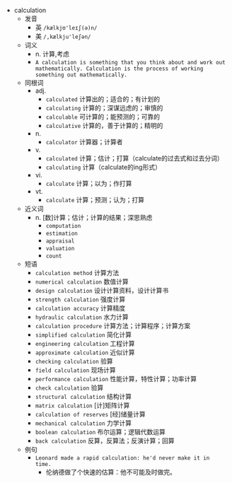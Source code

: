 - calculation
  - 发音
    - 英 `/kælkjʊ'leɪʃ(ə)n/`
    - 美 `/,kælkju'leʃən/`
  - 词义
    - n. 计算,考虑
    - `A calculation is something that you think about and work out mathematically. Calculation is the process of working something out mathematically. `
  - 同根词
    - adj.
      - `calculated` 计算出的；适合的；有计划的
      - `calculating` 计算的；深谋远虑的；审慎的
      - `calculable` 可计算的；能预测的；可靠的
      - `calculative` 计算的，善于计算的；精明的
    - n.
      - `calculator` 计算器；计算者
    - v.
      - `calculated` 计算；估计；打算（calculate的过去式和过去分词）
      - `calculating` 计算（calculate的ing形式）
    - vi.
      - `calculate` 计算；以为；作打算
    - vt.
      - `calculate` 计算；预测；认为；打算
  - 近义词
    - n. [数]计算；估计；计算的结果；深思熟虑
      - `computation`
      - `estimation`
      - `appraisal`
      - `valuation`
      - `count`
  - 短语
    - `calculation method` 计算方法 
    - `numerical calculation` 数值计算 
    - `design calculation` 设计计算资料，设计计算书 
    - `strength calculation` 强度计算 
    - `calculation accuracy` 计算精度 
    - `hydraulic calculation` 水力计算 
    - `calculation procedure` 计算方法；计算程序；计算方案 
    - `simplified calculation` 简化计算 
    - `engineering calculation` 工程计算 
    - `approximate calculation` 近似计算 
    - `checking calculation` 验算 
    - `field calculation` 现场计算 
    - `performance calculation` 性能计算，特性计算；功率计算 
    - `check calculation` 验算 
    - `structural calculation` 结构计算 
    - `matrix calculation` [计]矩阵计算 
    - `calculation of reserves` [经]储量计算 
    - `mechanical calculation` 力学计算 
    - `boolean calculation` 布尔运算；逻辑代数运算 
    - `back calculation` 反算，反算法；反演计算；回算 
  - 例句
    - `Leonard made a rapid calculation: he'd never make it in time.`
      - 伦纳德做了个快速的估算：他不可能及时做完。

